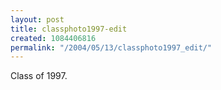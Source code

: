 ```yaml
---
layout: post
title: classphoto1997-edit
created: 1084406816
permalink: "/2004/05/13/classphoto1997_edit/"
---
```

Class of 1997.
